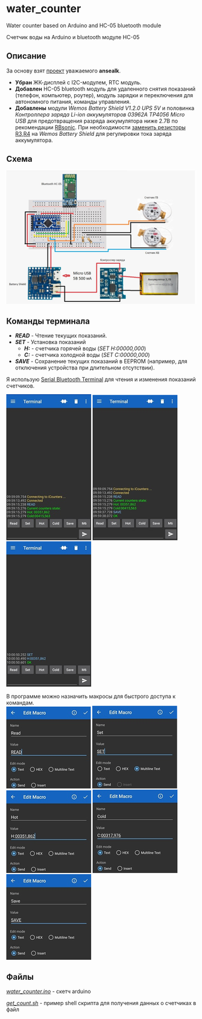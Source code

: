 # water_counter
Water counter based on Arduino and HC-05 bluetooth module

Счетчик воды на Arduino и bluetooth модуле HC-05

## Описание
За основу взят [проект](https://pikabu.ru/story/podklyuchaem_arduino_k_schetchikam_vodyi_4258720) уважаемого **ansealk**.

- **Убран** ЖК-дисплей с I2C-модулем, RTC модуль.
- **Добавлен** HC-05 bluetooth модуль для удаленного снятия показаний (телефон, компьютер, роутер), модуль зарядки и переключения для автономного питания, команды управления.
- **Добавлены** модули *Wemos Battery Shield V1.2.0 UPS 5V* и половинка *Контроллера заряда Li-ion аккумуляторов 03962A TP4056 Micro USB* для предотвращения разряда аккумулятора ниже 2.7В по рекомендации [RBsonic](https://www.youtube.com/watch?v=b-fWiX_TzrE). При необходимости [заменить резисторы R3,R4](https://youtu.be/b-fWiX_TzrE?t=95) на *Wemos Battery Shield* для регулировки тока заряда аккумулятора.

## Схема

![](images/cxema.jpg)

## Команды терминала

- ***READ*** - Чтение текущих показаний.
- ***SET*** - Установка показаний
    - ***H:*** - счетчика горячей воды (*SET H:00000,000*)
    - ***C:*** - счетчика холодной воды (*SET C:00000,000*)
- ***SAVE*** - Сохранение текущих показаний в EEPROM (например, для отключения устройства при длительном отсутствии).

Я использую [Serial Bluetooth Terminal](https://play.google.com/store/apps/details?id=de.kai_morich.serial_bluetooth_terminal&hl=ru&gl=US) для чтения и изменения показаний счетчиков.

![](images/screenshots/read0.jpg) ![](images/screenshots/save0.jpg) ![](images/screenshots/set0.jpg)

В программе можно назначить макросы для быстрого доступа к командам.  
![](images/screenshots/read.jpg) ![](images/screenshots/set.jpg) ![](images/screenshots/hot.jpg) ![](images/screenshots/cold.jpg) ![](images/screenshots/save.jpg)  


## Файлы

[*water_counter.ino*](https://github.com/nmare99/water_counter/blob/main/water_counter.ino) - скетч arduino 

[*get_count.sh*](https://github.com/nmare99/water_counter/blob/main/get_count.sh) - пример shell скрипта для получения данных о счетчиках в файл

